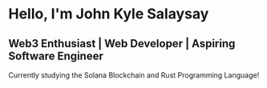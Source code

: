 <h1 className='text-4xl text-center '>Hello, I'm John Kyle Salaysay</h1>
<h2>Web3 Enthusiast | Web Developer | Aspiring Software Engineer</h2>

Currently studying the Solana Blockchain and Rust Programming Language!

<!---
foursalaysay/foursalaysay is a ✨ special ✨ repository because its `README.md` (this file) appears on your GitHub profile.
You can click the Preview link to take a look at your changes.
--->

